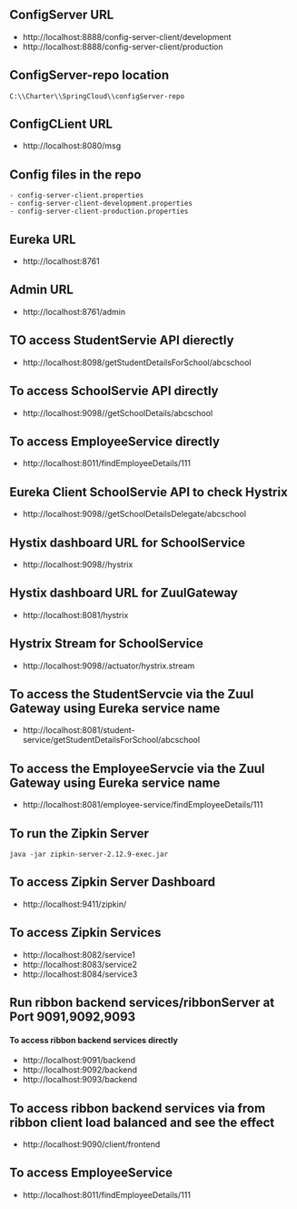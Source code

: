 ## ConfigServer URL
* http://localhost:8888/config-server-client/development
* http://localhost:8888/config-server-client/production 

## ConfigServer-repo location
```
C:\\Charter\\SpringCloud\\configServer-repo 
```

## ConfigCLient URL
* http://localhost:8080/msg

## Config files in the repo
```
- config-server-client.properties
- config-server-client-development.properties
- config-server-client-production.properties
```

## Eureka URL
* http://localhost:8761

## Admin URL
* http://localhost:8761/admin

## TO access StudentServie API dierectly
* http://localhost:8098/getStudentDetailsForSchool/abcschool

## To access SchoolServie API directly
* http://localhost:9098//getSchoolDetails/abcschool

## To access EmployeeService directly
* http://localhost:8011/findEmployeeDetails/111

## Eureka Client SchoolServie API to check Hystrix
* http://localhost:9098//getSchoolDetailsDelegate/abcschool

## Hystix dashboard URL for SchoolService
* http://localhost:9098//hystrix

## Hystix dashboard URL for ZuulGateway
* http://localhost:8081/hystrix

## Hystrix Stream for SchoolService
* http://localhost:9098//actuator/hystrix.stream

## To access the StudentServcie via the Zuul Gateway using Eureka service name
* http://localhost:8081/student-service/getStudentDetailsForSchool/abcschool

## To access the EmployeeServcie via the Zuul Gateway using Eureka service name
* http://localhost:8081/employee-service/findEmployeeDetails/111

## To run the Zipkin Server
```
java -jar zipkin-server-2.12.9-exec.jar
```

## To access Zipkin Server Dashboard
* http://localhost:9411/zipkin/

## To access Zipkin Services
* http://localhost:8082/service1
* http://localhost:8083/service2
* http://localhost:8084/service3

## Run ribbon backend services/ribbonServer at Port 9091,9092,9093
#### To access ribbon backend services directly ####
* http://localhost:9091/backend
* http://localhost:9092/backend
* http://localhost:9093/backend

## To access ribbon backend services via from ribbon client load balanced and see the effect
* http://localhost:9090/client/frontend

## To access EmployeeService
* http://localhost:8011/findEmployeeDetails/111
